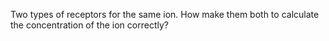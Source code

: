 Two types of receptors for the same ion. How make them both to calculate the concentration of the ion correctly?
